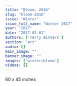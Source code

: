 ```yaml
---
title: "Bloom, 2016"
slug: "bloom-2016"
issue: "Winter"
issue_full_name: "Winter 2017"
year: "2017"
date: "2017-01-01"
authors: ['Terry Winters']
section: "art"
audio: []
main_image: ""
banner_image: ""
images: ['wintersbloom']
videos: []
---
```

60 x 45 inches

